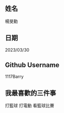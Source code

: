 姓名
----
楊旻勳

日期
----
2023/03/30

Github Username
---------------
1117Barry

我最喜歡的三件事
---------------
打籃球 打電動 看籃球比賽
